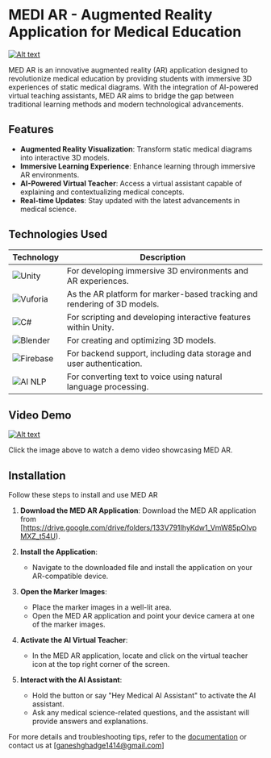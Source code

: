 
# MEDI AR - Augmented Reality Application for Medical Education
[![Alt text](https://img.youtube.com/vi/S6zOY0B_BgA/0.jpg)](https://youtu.be/S6zOY0B_BgA)

MED AR is an innovative augmented reality (AR) application designed to revolutionize medical education by providing students with immersive 3D experiences of static medical diagrams. With the integration of AI-powered virtual teaching assistants, MED AR aims to bridge the gap between traditional learning methods and modern technological advancements.

## Features

- **Augmented Reality Visualization**: Transform static medical diagrams into interactive 3D models.
- **Immersive Learning Experience**: Enhance learning through immersive AR environments.
- **AI-Powered Virtual Teacher**: Access a virtual assistant capable of explaining and contextualizing medical concepts.
- **Real-time Updates**: Stay updated with the latest advancements in medical science.

## Technologies Used

| Technology | Description |
|------------|-------------|
| ![Unity](https://img.shields.io/badge/Unity-3D%20Development-blue?style=flat-square&logo=unity) | For developing immersive 3D environments and AR experiences. |
| ![Vuforia](https://img.shields.io/badge/Vuforia-AR%20Platform-green?style=flat-square&logo=vuforia) | As the AR platform for marker-based tracking and rendering of 3D models. |
| ![C#](https://img.shields.io/badge/C%23-Scripting-orange?style=flat-square&logo=c-sharp) | For scripting and developing interactive features within Unity. |
| ![Blender](https://img.shields.io/badge/Blender-3D%20Modeling-yellow?style=flat-square&logo=blender) | For creating and optimizing 3D models. |
| ![Firebase](https://img.shields.io/badge/Firebase-Backend%20Support-red?style=flat-square&logo=firebase) | For backend support, including data storage and user authentication. |
| ![AI NLP](https://img.shields.io/badge/AI%20NLP-Text--to--Voice-purple?style=flat-square&logo=ai) | For converting text to voice using natural language processing. |


## Video Demo
[![Alt text](https://img.youtube.com/vi/G8Ybz08LRoA/0.jpg)](https://youtu.be/G8Ybz08LRoA)


Click the image above to watch a demo video showcasing MED AR.

## Installation

Follow these steps to install and use MED AR

1. **Download the MED AR Application**: Download the MED AR application from [https://drive.google.com/drive/folders/133V791IhyKdw1_VmW85pOIvpMXZ_t54U).
   
2. **Install the Application**:
   - Navigate to the downloaded file and install the application on your AR-compatible device.

3. **Open the Marker Images**:
   - Place the marker images in a well-lit area.
   - Open the MED AR application and point your device camera at one of the marker images.

4. **Activate the AI Virtual Teacher**:
   - In the MED AR application, locate and click on the virtual teacher icon at the top right corner of the screen.
   
5. **Interact with the AI Assistant**:
   - Hold the button or say "Hey Medical AI Assistant" to activate the AI assistant.
   - Ask any medical science-related questions, and the assistant will provide answers and explanations.

For more details and troubleshooting tips, refer to the [documentation](https://github.com/StoicGang/Med-AR-Project/) or contact us at [ganeshghadge1414@gmail.com]



